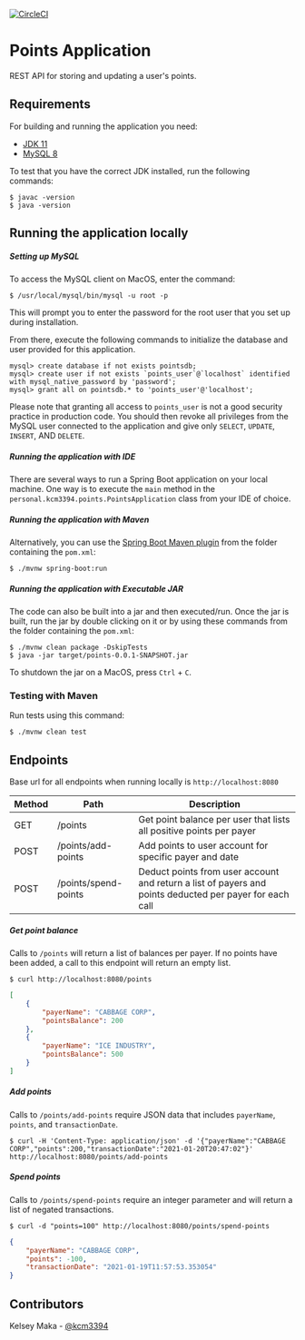 [![CircleCI](https://circleci.com/gh/kcm3394/points-application.svg?style=svg)](https://circleci.com/gh/kcm3394/points-application)
# Points Application

REST API for storing and updating a user's points.

## Requirements

For building and running the application you need:

- [JDK 11](https://www.oracle.com/java/technologies/javase-jdk11-downloads.html)
- [MySQL 8](https://dev.mysql.com/downloads/mysql/)

To test that you have the correct JDK installed, run the following commands:

```shell
$ javac -version
$ java -version
```

## Running the application locally

##### Setting up MySQL

To access the MySQL client on MacOS, enter the command:
```shell
$ /usr/local/mysql/bin/mysql -u root -p
```

This will prompt you to enter the password for the root user that you set up during installation.

From there, execute the following commands to initialize the database and user provided for this application.

```shell
mysql> create database if not exists pointsdb;
mysql> create user if not exists `points_user`@`localhost` identified with mysql_native_password by 'password';
mysql> grant all on pointsdb.* to 'points_user'@'localhost';
```

Please note that granting all access to `points_user` is not a good security practice in production code. You should 
then revoke all privileges from the MySQL user connected to the application and give only `SELECT`, `UPDATE`, `INSERT`, AND `DELETE`.

##### Running the application with IDE

There are several ways to run a Spring Boot application on your local machine. One way is to execute the `main` method in the 
`personal.kcm3394.points.PointsApplication` class from your IDE of choice.

##### Running the application with Maven

Alternatively, you can use the [Spring Boot Maven plugin](https://docs.spring.io/spring-boot/docs/current/maven-plugin/reference/htmlsingle/) 
from the folder containing the `pom.xml`:

```shell
$ ./mvnw spring-boot:run
```

##### Running the application with Executable JAR

The code can also be built into a jar and then executed/run. Once the jar is built, run the jar by double clicking on it or by using these 
commands from the folder containing the `pom.xml`:

```shell
$ ./mvnw clean package -DskipTests
$ java -jar target/points-0.0.1-SNAPSHOT.jar
```

To shutdown the jar on a MacOS, press `Ctrl` + `C`.

### Testing with Maven

Run tests using this command:

```shell
$ ./mvnw clean test
```

## Endpoints

Base url for all endpoints when running locally is `http://localhost:8080`

Method	| Path	| Description	|
------- | --------------------- | --------------------------------------------------------------------- |
GET	    | /points	            | Get point balance per user that lists all positive points per payer   |
POST	| /points/add-points	| Add points to user account for specific payer and date	            |
POST    | /points/spend-points	| Deduct points from user account and return a list of payers and points deducted per payer for each call |

##### Get point balance

Calls to `/points` will return a list of balances per payer. If no points have been added, a call to this endpoint will return an empty list.

```shell
$ curl http://localhost:8080/points
```

```json
[
    {
        "payerName": "CABBAGE CORP",
        "pointsBalance": 200
    },
    {
        "payerName": "ICE INDUSTRY",
        "pointsBalance": 500
    } 
]
```

##### Add points

Calls to `/points/add-points` require JSON data that includes `payerName`, `points`, and `transactionDate`.

```shell
$ curl -H 'Content-Type: application/json' -d '{"payerName":"CABBAGE CORP","points":200,"transactionDate":"2021-01-20T20:47:02"}' http://localhost:8080/points/add-points
```
##### Spend points

Calls to `/points/spend-points` require an integer parameter and will return a list of negated transactions.

```shell
$ curl -d "points=100" http://localhost:8080/points/spend-points
```

```json
{
    "payerName": "CABBAGE CORP",
    "points": -100,
    "transactionDate": "2021-01-19T11:57:53.353054"
}
```  

## Contributors

Kelsey Maka - [@kcm3394](https://github.com/kcm3394)